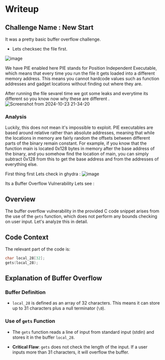 # Writeup
## Challenge Name : New Start
It was a pretty basic buffer overflow challenge.

- Lets checksec the file first.

![image](https://github.com/user-attachments/assets/bbd3daa9-c779-4335-8209-30b9f39d6d64)

We have PIE enabled here PIE stands for Position Independent Executable,
which means that every time you run the file it gets loaded into a different memory address. 
This means you cannot hardcode values such as function addresses and gadget locations without finding out where they are.

After running the file sevarel time we got some leaks and everytime its different so you know now why these are different .
![Screenshot from 2024-10-23 21-34-20](https://github.com/user-attachments/assets/1730cf7f-3ab9-4c9c-845a-fe2bf4ec1b10)


### Analysis
Luckily, this does not mean it's impossible to exploit. PIE executables are based around relative rather than absolute addresses, meaning that while the locations in memory are fairly random the offsets between different parts of the binary remain constant. For example, if you know that the function main is located 0x128 bytes in memory after the base address of the binary, and you somehow find the location of main, you can simply subtract 0x128 from this to get the base address and from the addresses of everything else.

First thing first Lets check in ghydra :
![image](https://github.com/user-attachments/assets/87eb574d-a0a7-44b7-8167-e73c87d1c7a3)

Its a Buffer Overflow Vulnerability Lets see :

## Overview

The buffer overflow vulnerability in the provided C code snippet arises from the use of the `gets` function, which does not perform any bounds checking on user input. Let's analyze this in detail.

## Code Context

The relevant part of the code is:

```c
char local_28[32];
gets(local_28);
```
## Explanation of Buffer Overflow

### Buffer Definition

- `local_28` is defined as an array of 32 characters. This means it can store up to 31 characters plus a null terminator (`\0`).

### Use of `gets` Function

- The `gets` function reads a line of input from standard input (stdin) and stores it in the buffer `local_28`.

- **Critical Flaw**: `gets` does not check the length of the input. If a user inputs more than 31 characters, it will overflow the buffer.
